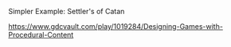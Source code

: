 
Simpler Example: Settler's of Catan



https://www.gdcvault.com/play/1019284/Designing-Games-with-Procedural-Content